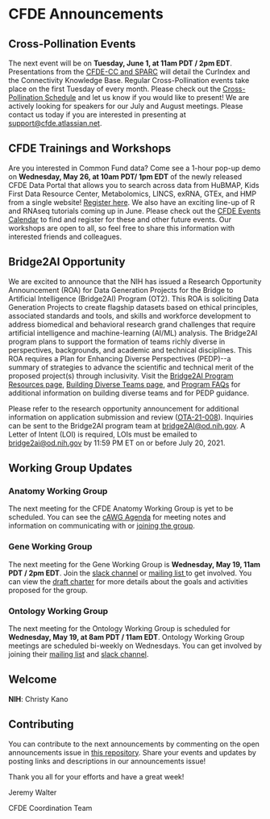 # CFDE Announcements

## Cross-Pollination Events
The next event will be on **Tuesday, June 1, at 11am PDT / 2pm EDT**. Presentations from the [CFDE-CC and SPARC](https://docs.google.com/document/d/1CFpYz4lPG7Bktf_4ajSMME3ERNNO_VNHYPJOqcElNc0/edit?usp=sharing) will detail the CurIndex and the Connectivity Knowledge Base. Regular Cross-Pollination events take place on the first Tuesday of every month. Please check out the [Cross-Pollination Schedule](https://docs.google.com/spreadsheets/d/1hQAeOLkivUZZnwZ_KxfGw3neezMaWbrPk9nnFiKfQGA/edit?usp=sharing) and let us know if you would like to present! We are actively looking for speakers for our July and August meetings. Please contact us today if you are interested in presenting at support@cfde.atlassian.net.

## CFDE Trainings and Workshops
Are you interested in Common Fund data? Come see a 1-hour pop-up demo on **Wednesday, May 26, at 10am PDT/ 1pm EDT** of the newly released CFDE Data Portal that allows you to search across data from HuBMAP, Kids First Data Resource Center, Metabolomics, LINCS, exRNA, GTEx, and HMP from a single website! [Register here](https://www.nih-cfde.org/events/cfde-training-workshop/?pk_campaign=anc). We also have an exciting line-up of R and RNAseq tutorials coming up in June. Please check out the [CFDE Events Calendar](https://www.nih-cfde.org/events/?pk_campaign=anc) to find and register for these and other future events. Our workshops are open to all, so feel free to share this information with interested friends and colleagues.

## Bridge2AI Opportunity
We are excited to announce that the NIH has issued a Research Opportunity Announcement (ROA) for Data Generation Projects for the Bridge to Artificial Intelligence (Bridge2AI) Program (OT2). This ROA is soliciting Data Generation Projects to create flagship datasets based on ethical principles, associated standards and tools, and skills and workforce development to address biomedical and behavioral research grand challenges that require artificial intelligence and machine-learning (AI/ML) analysis. The Bridge2AI program plans to support the formation of teams richly diverse in perspectives, backgrounds, and academic and technical disciplines. This ROA requires a Plan for Enhancing Diverse Perspectives (PEDP)--a summary of strategies to advance the scientific and technical merit of the proposed project(s) through inclusivity. Visit the [Bridge2AI Program Resources page](https://commonfund.nih.gov/bridge2ai/programresources),
[Building Diverse Teams page](https://commonfund.nih.gov/bridge2ai/enhancingdiverseperspectives), and [Program FAQs](https://commonfund.nih.gov/bridge2ai/faqs) for additional information on building diverse teams and for PEDP guidance. 

Please refer to the research opportunity announcement for additional information on application submission and review ([OTA-21-008](https://commonfund.nih.gov/sites/default/files/OT2-Data-Generation-Projects-B2AI-051321-508.pdf)). Inquiries can be sent to the Bridge2AI program team at bridge2AI@od.nih.gov. A Letter of Intent (LOI) is required, LOIs must be emailed to bridge2ai@od.nih.gov by 11:59 PM ET on or before July 20, 2021. 

 ## Working Group Updates

### Anatomy Working Group
The next meeting for the CFDE Anatomy Working Group is yet to be scheduled.  You can see the [cAWG Agenda](https://docs.google.com/document/d/1K5L9WllqaABbr4MGO21ogDELyvtpVrD31wbvSNhx6ys/edit?usp=sharing) for meeting notes and information on communicating with or [joining the group](https://crosspollinationevents.groups.io/g/AnatomyWorkingGroup). 
### Gene Working Group
The next meeting for the Gene Working Group is **Wednesday, May 19, 11am PDT / 2pm EDT**.  Join the [slack channel](https://join.slack.com/t/cfdeworkspace/shared_invite/zt-hupdgmhw-ZzSUc8Oau3DTpfBr4PccKg) or [mailing list ](https://cfdepublic.groups.io/g/GeneWorkingGroup) to get involved. You can view the [draft charter](https://drive.google.com/file/d/1DbdbQ73_YlvG9iDuDSljyWyZWKdQDKNX/view?usp=sharing) for more details about the goals and activities proposed for the group. 
### Ontology Working Group
The next meeting for the Ontology Working Group is scheduled for **Wednesday, May 19, at 8am PDT / 11am EDT**. Ontology Working Group meetings are scheduled bi-weekly on Wednesdays. You can get involved by joining their [mailing list](https://cfdepublic.groups.io/g/OntologyWorkingGroup) and [slack channel](https://cfdeworkspace.slack.com/archives/C01GP14DLJX.).  

## Welcome
**NIH**: Christy Kano

## Contributing
You can contribute to the next announcements by commenting on the open announcements issue in [this repository](https://github.com/nih-cfde/announcements/issues). Share your events and updates by posting links and descriptions in our announcements issue!

Thank you all for your efforts and have a great week!

Jeremy Walter

CFDE Coordination Team
